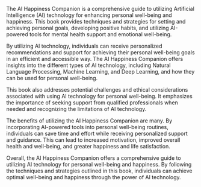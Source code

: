 
The AI Happiness Companion is a comprehensive guide to utilizing Artificial Intelligence (AI) technology for enhancing personal well-being and happiness. This book provides techniques and strategies for setting and achieving personal goals, developing positive habits, and utilizing AI-powered tools for mental health support and emotional well-being.

By utilizing AI technology, individuals can receive personalized recommendations and support for achieving their personal well-being goals in an efficient and accessible way. The AI Happiness Companion offers insights into the different types of AI technology, including Natural Language Processing, Machine Learning, and Deep Learning, and how they can be used for personal well-being.

This book also addresses potential challenges and ethical considerations associated with using AI technology for personal well-being. It emphasizes the importance of seeking support from qualified professionals when needed and recognizing the limitations of AI technology.

The benefits of utilizing the AI Happiness Companion are many. By incorporating AI-powered tools into personal well-being routines, individuals can save time and effort while receiving personalized support and guidance. This can lead to increased motivation, improved overall health and well-being, and greater happiness and life satisfaction.

Overall, the AI Happiness Companion offers a comprehensive guide to utilizing AI technology for personal well-being and happiness. By following the techniques and strategies outlined in this book, individuals can achieve optimal well-being and happiness through the power of AI technology.
